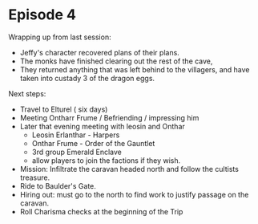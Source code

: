 # Episode 4 


Wrapping up from last session:
 - Jeffy's character recovered plans of their plans. 
 - The monks have finished clearing out the rest of the cave,
 - They returned anything that was left behind to the villagers, and have taken into custady 3 of the dragon eggs. 

Next steps:
- Travel to Elturel ( six days)
- Meeting Ontharr Frume / Befriending / impressing him 
- Later that evening meeting with leosin and Onthar
  - Leosin Erlanthar - Harpers
  - Onthar Frume - Order of the Gauntlet
  - 3rd group Emerald Enclave
  - allow players to join the factions if they wish.
- Mission: Infiltrate the caravan headed north and follow the cultists treasure.
- Ride to Baulder's Gate. 
- Hiring out: must go to the north to find work to justify passage on the caravan.
- Roll Charisma checks at the beginning of the Trip
